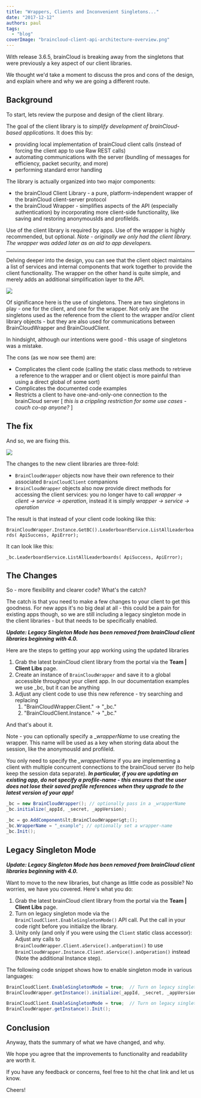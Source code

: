 ```yaml
---
title: "Wrappers, Clients and Inconvenient Singletons..."
date: "2017-12-12"
authors: paul
tags: 
  - "blog"
coverImage: "braincloud-client-api-architecture-overview.png"
---
```


With release 3.6.5, brainCloud is breaking away from the singletons that were previously a key aspect of our client libraries.

We thought we'd take a moment to discuss the pros and cons of the design, and explain where and why we are going a different route.

## Background

To start, lets review the purpose and design of the client library.

The goal of the client library is to _simplify development of brainCloud-based applications_. It does this by:

- providing local implementation of brainCloud client calls (instead of forcing the client app to use Raw REST calls)
- automating communications with the server (bundling of messages for efficiency, packet security, and more)
- performing standard error handling

The library is actually organized into two major components:

- the brainCloud Client Library - a pure, platform-independent wrapper of the brainCloud client-server protocol
- the brainCloud Wrapper - simplifies aspects of the API (especially authentication) by incorporating more client-side functionality, like saving and restoring anonymousIds and profileIds.

Use of the client library is required by apps. Use of the wrapper is highly recommended, but optional. _Note - originally we only had the client library. The wrapper was added later as an aid to app developers._ 

* * *

Delving deeper into the design, you can see that the client object maintains a list of services and internal components that work together to provide the client functionality. The wrapper on the other hand is quite simple, and merely adds an additional simplification layer to the API.

[![](images/braincloud-client-api-architecture-details.png)](images/braincloud-client-api-architecture-details.png)

Of significance here is the use of singletons. There are two singletons in play - one for the client, and one for the wrapper. Not only are the singletons used as the reference from the client to the wrapper and/or client library objects - but they are also used for communications between BrainCloudWrapper and BrainCloudClient.

In hindsight, although our intentions were good - this usage of singletons was a mistake.

The cons (as we now see them) are:

- Complicates the client code (calling the static class methods to retrieve a reference to the wrapper and or client object is more painful than using a direct global of some sort)
- Complicates the documented code examples
- Restricts a client to have one-and-only-one connection to the brainCloud server \[ _this is a crippling restriction for some use cases - couch co-op anyone?_ \]

## The fix

And so, we are fixing this.

[![](images/braincloud-client-api-architecture-new.png)](images/braincloud-client-api-architecture-new.png)

The changes to the new client libraries are three-fold:

- `BrainCloudWrapper` objects now have their own reference to their associated `BrainCloudClient` companions
- `BrainCloudWrapper` objects also now provide direct methods for accessing the client services: you no longer have to call _wrapper → client → service → operation_, instead it is simply _wrapper → service → operation_

The result is that instead of your client code looking like this:

`BrainCloudWrapper.Instance.GetBC().LeaderboardService.ListAllLeaderboards( ApiSuccess, ApiError);`

It can look like this:

`_bc.LeaderboardService.ListAllLeaderboards( ApiSuccess, ApiError);`

## The Changes

So - more flexibility and clearer code? What's the catch?

The catch is that you need to make a few changes to your client to get this goodness. For new apps it's no big deal at all - this could be a pain for existing apps though, so we are still including a legacy singleton mode in the client libraries - but that needs to be specifically enabled.

_**Update: Legacy Singleton Mode has been removed from brainCloud client libraries beginning with 4.0.**_ 

Here are the steps to getting your app working using the updated libraries

1. Grab the latest brainCloud client library from the portal via the **Team | Client Libs** page.
2. Create an instance of `BrainCloudWrapper` and save it to a global accessible throughout your client app. In our documentation examples we use \_bc, but it can be anything
3. Adjust any client code to use this new reference - try searching and replacing
    1. "BrainCloudWrapper.Client." → "\_bc."
    2. "BrainCloudClient.Instance." → "\_bc."

And that's about it.

Note - you can optionally specify a \__wrapperName_ to use creating the wrapper. This name will be used as a key when storing data about the session, like the anonymousId and profileId.

You only need to specify the _\_wrapperName_ if you are implementing a client with multiple concurrent connections to the brainCloud server (to help keep the session data separate). _**In particular, if you are updating an existing app, do not specify a profile-name - this ensures that the user does not lose their saved profile references when they upgrade to the latest version of your app!**_

```csharp
_bc = new BrainCloudWrapper(); // optionally pass in a _wrapperName
_bc.initialize(_appId, _secret, _appVersion);
```


```csharp
_bc = go.AddComponent&lt;BrainCloudWrapper&gt;();
_bc.WrapperName = "_example"; // optionally set a wrapper-name
_bc.Init();
```

## Legacy Singleton Mode

_**Update: Legacy Singleton Mode has been removed from brainCloud client libraries beginning with 4.0.**_ 

Want to move to the new libraries, but change as little code as possible? No worries, we have you covered. Here's what you do:

1. Grab the latest brainCloud client library from the portal via the **Team | Client Libs** page.
2. Turn on legacy singleton mode via the `BrainCloudClient.EnableSingletonMode()` API call. Put the call in your code right before you initialize the library.
3. Unity only (and only if you were using the `Client` static class accessor): Adjust any calls to `BrainCloudWrapper.Client.aService().anOperation()` to use `BrainCloudWrapper.Instance.Client.aService().anOperation()` instead (Note the additional Instance step).

The following code snippet shows how to enable singleton mode in various languages:


```csharp
BrainCloudClient.EnableSingletonMode = true;  // Turn on legacy singleton mode
BrainCloudWrapper.getInstance().initialize(_appId, _secret, _appVersion);
```


```csharp
BrainCloudClient.EnableSingletonMode = true;  // Turn on legacy singleton mode
BrainCloudWrapper.getInstance().Init();
```


## Conclusion

Anyway, thats the summary of what we have changed, and why.

We hope you agree that the improvements to functionality and readability are worth it.

If you have any feedback or concerns, feel free to hit the chat link and let us know.

Cheers!
